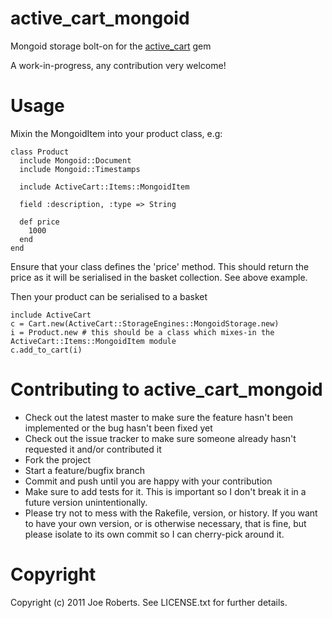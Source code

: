 active_cart_mongoid
===================

Mongoid storage bolt-on for the [active_cart](http://github.com/madpilot/active_cart) gem

A work-in-progress, any contribution very welcome!

Usage
=====
	
Mixin the MongoidItem into your product class, e.g:

	class Product
	  include Mongoid::Document
	  include Mongoid::Timestamps

	  include ActiveCart::Items::MongoidItem

	  field :description, :type => String
	
	  def price
		1000
	  end
	end
	
Ensure that your class defines the 'price' method. This should return the price as it will be serialised in the basket collection. See above example.

Then your product can be serialised to a basket

	include ActiveCart
	c = Cart.new(ActiveCart::StorageEngines::MongoidStorage.new)
	i = Product.new # this should be a class which mixes-in the ActiveCart::Items::MongoidItem module
	c.add_to_cart(i)

Contributing to active_cart_mongoid
===================================
 
* Check out the latest master to make sure the feature hasn't been implemented or the bug hasn't been fixed yet
* Check out the issue tracker to make sure someone already hasn't requested it and/or contributed it
* Fork the project
* Start a feature/bugfix branch
* Commit and push until you are happy with your contribution
* Make sure to add tests for it. This is important so I don't break it in a future version unintentionally.
* Please try not to mess with the Rakefile, version, or history. If you want to have your own version, or is otherwise necessary, that is fine, but please isolate to its own commit so I can cherry-pick around it.

Copyright
=========

Copyright (c) 2011 Joe Roberts. See LICENSE.txt for
further details.

